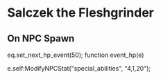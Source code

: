 # Salczek the Fleshgrinder


## On NPC Spawn

eq.set_next_hp_event(50);
function event_hp(e)

e.self:ModifyNPCStat("special_abilities", "4,1,20"); 